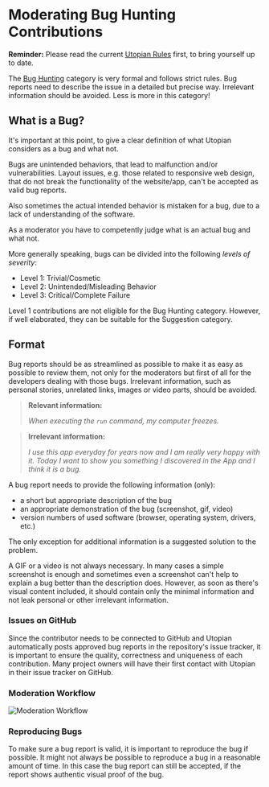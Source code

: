 # Moderating Bug Hunting Contributions

**Reminder:** Please read the current [Utopian Rules](https://utopian.io/rules) first, to bring yourself up to date.

The [Bug Hunting](https://utopian.io/bug-hunting/review) category is very formal and follows strict rules. Bug reports need to describe the issue in a detailed but precise way. Irrelevant information should be avoided. Less is more in this category!

## What is a Bug?

It's important at this point, to give a clear definition of what Utopian considers as a bug and what not.

Bugs are unintended behaviors, that lead to malfunction and/or vulnerabilities. Layout issues, e.g. those related to responsive web design, that do not break the functionality of the website/app, can't be accepted as valid bug reports.

Also sometimes the actual intended behavior is mistaken for a bug, due to a lack of understanding of the software.

As a moderator you have to competently judge what is an actual bug and what not.

More generally speaking, bugs can be divided into the following *levels of severity*:

- Level 1: Trivial/Cosmetic
- Level 2: Unintended/Misleading Behavior
- Level 3: Critical/Complete Failure

Level 1 contributions are not eligible for the Bug Hunting category. However, if well elaborated, they can be suitable for the Suggestion category.

## Format

Bug reports should be as streamlined as possible to make it as easy as possible to review them, not only for the moderators but first of all for the developers dealing with those bugs. Irrelevant information, such as personal stories, unrelated links, images or video parts, should be avoided.

> **Relevant information:**
> 
> *When executing the `run` command, my computer freezes.*

> **Irrelevant information:**
>
> *I use this app everyday for years now and I am really very happy with it. Today I want to show you something I discovered in the App and I think it is a bug.*

A bug report needs to provide the following information (only):

- a short but appropriate description of the bug
- an appropriate demonstration of the bug (screenshot, gif, video)
- version numbers of used software (browser, operating system, drivers, etc.)

The only exception for additional information is a suggested solution to the problem.

A GIF or a video is not always necessary. In many cases a simple screenshot is enough and sometimes even a screenshot can't help to explain a bug better than the description does.
However, as soon as there's visual content included, it should contain only the minimal information and not leak personal or other irrelevant information.

### Issues on GitHub

Since the contributor needs to be connected to GitHub and Utopian automatically posts approved bug reports in the repository's issue tracker, it is important to ensure the quality, correctness and uniqueness of each contribution. Many project owners will have their first contact with Utopian in their issue tracker on GitHub.

### Moderation Workflow

![Moderation Workflow](https://d.pics/i/QmSQLrhM4F8bpU3udPigE16g2yP9bMzoMvUGRTaFQj8q65)

### Reproducing Bugs

To make sure a bug report is valid, it is important to reproduce the bug if possible. It might not always be possible to reproduce a bug in a reasonable amount of time. In this case the bug report can still be accepted, if the report shows authentic visual proof of the bug.
